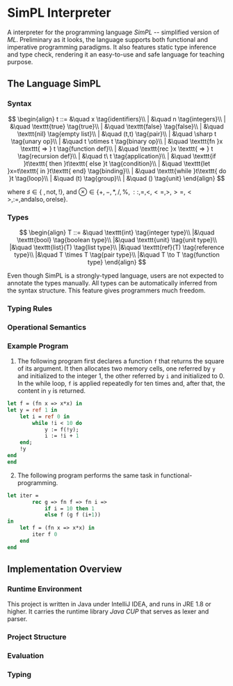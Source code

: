 # SimPL Interpreter

A interpreter for the programming language *SimPL* -- simplified version of *ML*. Preliminary as it looks, the language supports both functional and imperative programming paradigms. It also features static type inference and type check, rendering it an easy-to-use and safe language for teaching purpose.

## The Language SimPL

### Syntax

$$
\begin{align}
	t ::= &\quad x  \tag{identifiers}\\
  | &\quad n  \tag{integers}\\
	| &\quad \texttt{true}  \tag{true}\\
	| &\quad \texttt{false}  \tag{false}\\
	| &\quad \texttt{nil}  \tag{empty list}\\
	| &\quad (t,t)  \tag{pair}\\
	| &\quad \sharp t  \tag{unary op}\\
	| &\quad t \otimes t  \tag{binary op}\\
	| &\quad \texttt{fn }x \texttt{ => } t  \tag{function def}\\
	| &\quad \texttt{rec }x \texttt{ => } t  \tag{recursion def}\\
	| &\quad t\ t  \tag{application}\\
	| &\quad \texttt{if }t\texttt{ then }t\texttt{ else }t  \tag{condition}\\
	| &\quad \texttt{let }x=t\texttt{ in }t\texttt{ end}  \tag{binding}\\
	| &\quad \texttt{while }t\texttt{ do }t  \tag{loop}\\
	| &\quad (t)  \tag{group}\\
	| &\quad ()  \tag{unit}
\end{align}
$$

where $\sharp \in \{\text{~}, \text{not}, ! \}$, and $\otimes \in \{ +, -, *, /, \%, ::, =, <, <=, >, >=, <>, :=, \text{andalso}, \text{orelse} \}$.

### Types

$$
\begin{align}
	T ::= &\quad \texttt{int}  \tag{integer type}\\
	|&\quad \texttt{bool}  \tag{boolean type}\\
	|&\quad \texttt{unit}  \tag{unit type}\\
	|&\quad \texttt{list}(T)  \tag{list type}\\
	|&\quad \texttt{ref}(T)  \tag{reference type}\\
	|&\quad T \times T  \tag{pair type}\\
	|&\quad T \to T  \tag{function type}
\end{align}
$$

Even though SimPL is a strongly-typed language, users are not expected to annotate the types manually. All types can be automatically inferred from the syntax structure. This feature gives programmers much freedom.

### Typing Rules



### Operational Semantics



### Example Program

1. The following program first declares a function `f` that returns the square of its argument. It then allocates two memory cells, one referred by `y` and initialized to the integer 1, the other referred by `i` and initialized to 0. In the while loop, `f` is applied repeatedly for ten times and, after that, the content in `y` is returned.

```ocaml
let f = (fn x => x*x) in
let y = ref 1 in
	let i = ref 0 in
		while !i < 10 do
			y := f(!y);
			i := !i + 1
	end;
	!y
end
end
```

2. The following program performs the same task in functional-programming.

```ocaml
let iter =
		rec g => fn f => fn i =>
			if i = 10 then 1
			else f (g f (i+1))
in
	let f = (fn x => x*x) in
		iter f 0
	end
end
```

## Implementation Overview

### Runtime Environment

This project is written in Java under IntelliJ IDEA, and runs in JRE 1.8 or higher. It carries the runtime library *Java CUP* that serves as lexer and parser.

### Project Structure



### Evaluation



### Typing

